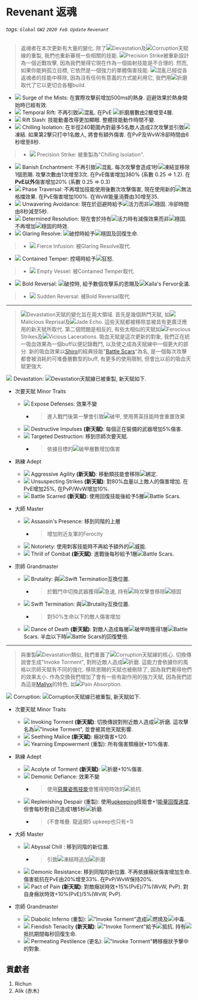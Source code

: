 # Revenant 返魂

###### tags: `Global` `GW2` `2020 Feb Update` `Revenant`

> 返魂者在本次更新有大量的變化. 除了![][Devastation 20]Devastation及![][Corruption 20]Corruption天賦線的重製, 我們也重新審視一些相關的技能. ![][Precision Strike 20]Precision Strike被重新設計為一個近戰攻擊, 因為我們覺得它現在作為一個拋射技能是不合理的. 然而, 如果你能夠孤立目標, 它依然是一個強力的單體傷害技能. ![][confusion]混亂已經從各返魂者的技能中移除, 因為沒有任何有意義的方式能利用它, 我們用![][torment]折磨取代了它以更切合各種build.

* [![][Surge of the Mists]][Surge of the Mists wiki] Surge of the Mists: 在實際攻擊前增加500ms的熱身. 迴避效果於熱身開始時已經有效.
* [![][Temporal Rift]][Temporal Rift wiki] Temporal Rift: 不再引致![][confusion]混亂. 在PvE ![][torment]折磨層數由2層增至4層.
* [![][Rift Slash]][Rift Slash wiki] Rift Slash: 技能動畫改得更加顯眼. 整體技能動作時間不變.
* [![][Chilling Isolation]][Chilling Isolation wiki] Chilling Isolation: 在半徑240範圍內對最多5名敵人造成2次攻擊並引致![][chilled]凍結. 如果第2擊只打中1名敵人, 將會有額外傷害. 在PvP及WvW冷卻時間由6秒增至8秒.
> * [![][Precision Strike]][Precision Strike wiki] Precision Strike: 被重製為"Chilling Isolation". 
* [![][Banish Enchantment]][Banish Enchantment wiki] Banish Enchantment: 不再引致![][confusion]混亂. 每次攻擊會造成1秒![][chilled]凍結並移除1個恩賜. 攻擊次數由1次增至3次. 在PvE傷害增加380% (系數 0.25 => 1.2). 在**PvE以外**傷害增加20% (系數 0.25 => 0.3)
* [![][Phase Traversal]][Phase Traversal wiki] Phase Traversal: 不再增加技能使用後數次攻擊傷害, 現在使用新的![][unblockable]無法格擋效果. 在PvE傷害增加100%. 在WvW能量消費由30增至35.
* [![][Unwavering Avoidance]][Unwavering Avoidance wiki] Unwavering Avoidance: 現在於迴避時給予![][vigor]活力而非![][stability]穩固. 冷卻時間由8秒減至5秒.
* [![][Determined Resolution]][Determined Resolution wiki] Determined Resolution: 現在會於持有![][vigor]活力時有減傷效果而非![][stability]穩固. 不再增加![][stability]穩固的時效.
* [![][Glaring Resolve]][Glaring Resolve wiki] Glaring Resolve: ![][breakstun]破控時給予![][stability]穩固及回復生命.
> * [![][Fierce Infusion]][Fierce Infusion wiki] Fierce Infusion: 被Glaring Resolve取代.
* [![][Contained Temper]][Contained Temper wiki] Contained Temper: 控場時給予![][fury]狂怒.
> * [![][Empty Vessel]][Empty Vessel wiki] Empty Vessel: 被Contained Temper取代.
* [![][Bold Reversal]][Bold Reversal wiki] Bold Reversal: ![][breakstun]破控時, 給予數個攻擊系的恩賜及![][Kalla's Fervor]Kalla's Fervor全滿.
> * [![][Sudden Reversal]][Sudden Reversal wiki] Sudden Reversal: 被Bold Reversal取代.

---

> ![][Devastation 20]Devastation天賦的變化旨在兩大領域. 首先是幾個熱門天賦, 如![][Malicious Reprisal]Malicious Reprisal及![][Jade Echo]Jade Echo. 這些天賦都被移除並被具有更廣泛應用的新天賦所取代. 第二個問題是相反的, 有些太相似的天賦如![][Ferocious Strikes]Ferocious Strikes及![][Vicious Lacerations]Vicious Lacerations. 吸血天賦是這次更新的對象, 我們正在統一吸血效果為一個buff以便記錄戰鬥, 以及使之成為天賦線中一個更大的部分. 新的吸血效果以[Shiro](https://wiki.guildwars2.com/wiki/Legendary_Assassin_Stance)的經典技能"[Battle Scars](https://wiki.guildwars.com/wiki/Battle_Scars)"為名, 是一個每次攻擊都會被消耗的可堆疊層數型的buff, 有更多的使用限制, 但會比以前的吸血天賦更強大.

[![][Devastation]][Devastation wiki] Devastation: ![][Devastation 20]Devastation天賦線已被重製, 新天賦如下.

* 次要天賦 Minor Traits
    * [![][Expose Defenses]][Expose Defenses wiki] Expose Defenses: 效果不變
        * > 進入戰鬥後第一擊會引致![][vulnerability]破甲, 使用菁英技能時會重置效果
    * [![][Destructive Impulses]][Destructive Impulses wiki] Destructive Impulses **(新天賦)**: 每個正在裝備的武器增加5%傷害.
    * [![][Targeted Destruction]][Targeted Destruction wiki] Targeted Destruction: 移到宗師次要天賦.
        * > 依據目標的![][vulnerability]破甲層數增加傷害

* 熟練 Adept
    * [![][Aggressive Agility]][Aggressive Agility wiki] Aggressive Agility **(新天賦)**: 移動類技能會移除![][immobile]綁定.
    * [![][Unsuspecting Strikes]][Unsuspecting Strikes wiki] Unsuspecting Strikes **(新天賦)**: 對80%血量以上敵人的傷害增加. 在PvE增加25%, 在PvP/WvW增加10%.
    * [![][Battle Scarred]][Battle Scarred wiki] Battle Scarred **(新天賦)**: 使用回復技能後給予5層![][Battle Scar 20]Battle Scars.

* 大師 Master
    * [![][Assassin's Presence]][Assassin's Presence wiki] Assassin's Presence: 移到同階的上層
        * > 增加附近友軍的Ferocity
    * [![][Notoriety]][Notoriety wiki] Notoriety: 使用刺客技能時不再給予額外的![][might]威能.
    * [![][Thrill of Combat]][Thrill of Combat wiki] Thrill of Combat **(新天賦)**: 進戰後每秒給予1層![][Battle Scar 20]Battle Scars.

* 宗師 Grandmaster
    * [![][Brutality]][Brutality wiki] Brutality: 與![][Swift Termination 20]Swift Termination互換位置.
        * > 於戰鬥中切換武器獲得![][quickness]急速, 持有![][quickness]時攻擊會移除![][stability]穩固
    * [![][Swift Termination]][Swift Termination wiki] Swift Termination: 與![][Brutality 20]Brutality互換位置.
        * > 對50%生命以下的敵人傷害增加
    * [![][Dance of Death]][Dance of Death wiki] Dance of Death **(新天賦)**: 對敵人造成每層![][vulnerability]破甲時獲得1層![][Battle Scar 20]Battle Scars. 半血以下時![][Battle Scar 20]Battle Scars的回復雙倍.

---

> 與重製![][Devastation 20]Devastation類似, 我們重置了![][Corruption 20]Corruption天賦線的核心. 切換傳說會生成"Invoke Torment", 對附近敵人造成![][torment]折磨. 這能力會依據你的風格以宗師天賦有不同的強化. 移除恩賜的天賦也被刪除了, 因為我們覺得他們的效果太小. 作為交換我們增加了會有一些有副作用的強力天賦, 因為我們認為這是[Mallyx](https://wiki.guildwars2.com/wiki/Legendary_Demon_Stance)的特色, 如![][Pain Absorption]Pain Absorption.

[![][Corruption]][Corruption wiki] Corruption: ![][Corruption 20]Corruption天賦線已被重製, 新天賦如下.

* 次要天賦 Minor Traits
    * [![][Invoking Torment]][Invoking Torment wiki] Invoking Torment **(新天賦)**: 切換傳說對附近敵人造成![][torment]折磨. 這攻擊名為![][Invoke Torment 20]"Invoke Torment", 並會被其他天賦影響.
    * [![][Seething Malice]][Seething Malice wiki] Seething Malice **(新天賦)**: 癥狀傷害+120.
    * [![][Yearning Empowerment]][Yearning Empowerment wiki] Yearning Empowerment (重製): 所有傷害類癥狀+10%傷害.

* 熟練 Adept
    * [![][Acolyte of Torment]][Acolyte of Torment wiki] Acolyte of Torment **(新天賦)**: ![][torment]折磨+10%傷害.
    * [![][Demonic Defiance]][Demonic Defiance wiki] Demonic Defiance: 效果不變
        * > 使用[惡魔姿態技能](https://wiki.guildwars2.com/wiki/Legendary_Demon_Stance)會獲得短時效的![][resistance]抵抗
    * [![][Replenishing Despair]][Replenishing Despair wiki] Replenishing Despair (重製): 使用[upkeeping](https://wiki.guildwars2.com/wiki/Energy#Upkeep)技能會+1[能量回復速度](https://wiki.guildwars2.com/wiki/Energy#Mechanics). 但會每秒對自己造成1層5秒![][torment]折磨.
      * >(不會堆疊. 龍返開5 upkeep也只有+1)

* 大師 Master
    * [![][Abyssal Chill]][Abyssal Chill wiki] Abyssal Chill : 移到同階的新位置.
        * > 引致![][chilled]凍結時追加![][torment]折磨
    * [![][Demonic Resistance]][Demonic Resistance wiki] Demonic Resistance: 移到同階的新位置. 不再依據癥狀傷害增加生命. 傷害抵抗在PvE由20%增至33%. 在PvP/WvW保持20%.
    * [![][Pact of Pain]][Pact of Pain wiki] Pact of Pain **(新天賦)**: 對敵癥狀時效+15%(PvE)/7%(WvW, PvP). 對自身癥狀時效+10%(PvE)/5%(WvW, PvP).

* 宗師 Grandmaster
    * [![][Diabolic Inferno]][Diabolic Inferno wiki] Diabolic Inferno (重製): ![][Invoke Torment 20]"Invoke Torment"造成![][burning]燃燒及![][poisoned]中毒.
    * [![][Fiendish Tenacity]][Fiendish Tenacity wiki] Fiendish Tenacity **(新天賦)**: ![][Invoke Torment 20]"Invoke Torment"給予![][resistance]抵抗. 持有![][resistance]抵抗期間每秒回復生命.
    * [![][Pulsating Pestilence]][Permeating Pestilence wiki] Permeating Pestilence (更名): ![][Invoke Torment 20]"Invoke Torment"轉移癥狀予擊中的對象.

## 貢獻者
1. Richun
2. Alik (赤木)

[底下這些別動，上面才是正文]: https://wiki.guildwars2.com

[aegis]: https://wiki.guildwars2.com/images/thumb/e/e5/Aegis.png/20px-Aegis.png
[alarcity]: https://wiki.guildwars2.com/images/thumb/4/4c/Alacrity.png/20px-Alacrity.png
[fury]: https://wiki.guildwars2.com/images/thumb/4/46/Fury.png/20px-Fury.png
[might]: https://wiki.guildwars2.com/images/thumb/7/7c/Might.png/20px-Might.png
[protection]: https://wiki.guildwars2.com/images/thumb/6/6c/Protection.png/20px-Protection.png
[quickness]: https://wiki.guildwars2.com/images/thumb/b/b4/Quickness.png/20px-Quickness.png
[regeneration]: https://wiki.guildwars2.com/images/thumb/5/53/Regeneration.png/20px-Regeneration.png
[resistance]: https://wiki.guildwars2.com/images/thumb/4/4b/Resistance.png/20px-Resistance.png
[retaliation]: https://wiki.guildwars2.com/images/thumb/5/53/Retaliation.png/20px-Retaliation.png
[stability]: https://wiki.guildwars2.com/images/thumb/a/ae/Stability.png/20px-Stability.png
[swiftness]: https://wiki.guildwars2.com/images/thumb/a/af/Swiftness.png/20px-Swiftness.png
[vigor]: https://wiki.guildwars2.com/images/thumb/f/f4/Vigor.png/20px-Vigor.png
[bleeding]: https://wiki.guildwars2.com/images/thumb/3/33/Bleeding.png/20px-Bleeding.png
[burning]: https://wiki.guildwars2.com/images/thumb/4/45/Burning.png/20px-Burning.png
[confusion]: https://wiki.guildwars2.com/images/thumb/e/e6/Confusion.png/20px-Confusion.png
[poisoned]: https://wiki.guildwars2.com/images/thumb/1/11/Poisoned.png/20px-Poisoned.png
[torment]: https://wiki.guildwars2.com/images/thumb/0/08/Torment.png/20px-Torment.png
[blinded]: https://wiki.guildwars2.com/images/thumb/3/33/Blinded.png/20px-Blinded.png
[chilled]: https://wiki.guildwars2.com/images/thumb/a/a6/Chilled.png/20px-Chilled.png
[crippled]: https://wiki.guildwars2.com/images/thumb/f/fb/Crippled.png/20px-Crippled.png
[fear]: https://wiki.guildwars2.com/images/thumb/e/e6/Fear.png/20px-Fear.png
[immobile]: https://wiki.guildwars2.com/images/thumb/3/32/Immobile.png/20px-Immobile.png
[slow]: https://wiki.guildwars2.com/images/thumb/f/f5/Slow.png/20px-Slow.png
[taunt]: https://wiki.guildwars2.com/images/thumb/c/cc/Taunt.png/20px-Taunt.png
[weakness]: https://wiki.guildwars2.com/images/thumb/f/f9/Weakness.png/20px-Weakness.png
[vulnerability]: https://wiki.guildwars2.com/images/thumb/a/af/Vulnerability.png/20px-Vulnerability.png
[stealth]: https://wiki.guildwars2.com/images/thumb/1/19/Stealth.png/20px-Stealth.png
[revealed]: https://wiki.guildwars2.com/images/thumb/d/db/Revealed.png/20px-Revealed.png
[daze]: https://wiki.guildwars2.com/images/thumb/7/79/Daze.png/20px-Daze.png
[stun]: https://wiki.guildwars2.com/images/thumb/9/97/Stun.png/20px-Stun.png
[knockdown]: https://wiki.guildwars2.com/images/thumb/3/36/Knockdown.png/20px-Knockdown.png
[pull]: https://wiki.guildwars2.com/images/thumb/a/a4/Radius.png/20px-Radius.png
[knockback]: https://wiki.guildwars2.com/images/thumb/c/ca/Knockback.png/20px-Knockback.png
[launch]: https://wiki.guildwars2.com/images/thumb/6/68/Launch.png/20px-Launch.png
[float]: https://wiki.guildwars2.com/images/thumb/c/c8/Float.png/20px-Float.png
[sink]: https://wiki.guildwars2.com/images/thumb/6/66/Sink.png/20px-Sink.png
[superspeed]: https://wiki.guildwars2.com/images/thumb/1/1a/Super_Speed.png/20px-Super_Speed.png
[breakstun]: https://wiki.guildwars2.com/images/thumb/7/7a/Breaks_stun.png/20px-Breaks_stun.png
[barrier]: https://wiki.guildwars2.com/images/thumb/c/cc/Barrier.png/20px-Barrier.png
[unblockable]: https://wiki.guildwars2.com/images/thumb/6/6e/Unblockable.png/20px-Unblockable.png

[Devastation]: https://wiki.guildwars2.com/images/thumb/8/8c/Devastation.png/32px-Devastation.png
[Devastation 20]: https://wiki.guildwars2.com/images/thumb/8/8c/Devastation.png/20px-Devastation.png
[Corruption]: https://wiki.guildwars2.com/images/thumb/0/0f/Corruption_%28specialization%29.png/32px-Corruption_%28specialization%29.png
[Corruption 20]: https://wiki.guildwars2.com/images/thumb/0/0f/Corruption_%28specialization%29.png/20px-Corruption_%28specialization%29.png
[Precision Strike]: https://wiki.guildwars2.com/images/thumb/b/bc/Precision_Strike.png/32px-Precision_Strike.png
[Precision Strike 20]: https://wiki.guildwars2.com/images/thumb/b/bc/Precision_Strike.png/20px-Precision_Strike.png
[Surge of the Mists]: https://wiki.guildwars2.com/images/thumb/5/59/Surge_of_the_Mists.png/32px-Surge_of_the_Mists.png
[Temporal Rift]: https://wiki.guildwars2.com/images/thumb/8/87/Temporal_Rift.png/32px-Temporal_Rift.png
[Rift Slash]: https://wiki.guildwars2.com/images/thumb/a/a8/Rift_Slash.png/32px-Rift_Slash.png
[Chilling Isolation]: https://wiki.guildwars2.com/images/thumb/b/bc/Precision_Strike.png/32px-Precision_Strike.png
[Banish Enchantment]: https://wiki.guildwars2.com/images/thumb/e/ec/Banish_Enchantment.png/32px-Banish_Enchantment.png
[Phase Traversal]: https://wiki.guildwars2.com/images/thumb/f/f2/Phase_Traversal.png/32px-Phase_Traversal.png
[Unwavering Avoidance]: https://wiki.guildwars2.com/images/thumb/e/e3/Unwavering_Avoidance.png/32px-Unwavering_Avoidance.png
[Determined Resolution]: https://wiki.guildwars2.com/images/thumb/c/c7/Determined_Resolution.png/32px-Determined_Resolution.png
[Fierce Infusion]: https://wiki.guildwars2.com/images/thumb/5/55/Fierce_Infusion.png/32px-Fierce_Infusion.png
[Glaring Resolve]: https://wiki.guildwars2.com/images/thumb/5/55/Fierce_Infusion.png/32px-Fierce_Infusion.png
[Empty Vessel]: https://wiki.guildwars2.com/images/thumb/1/16/Empty_Vessel.png/32px-Empty_Vessel.png
[Contained Temper]: https://wiki.guildwars2.com/images/thumb/1/16/Empty_Vessel.png/32px-Empty_Vessel.png
[Sudden Reversal]: https://wiki.guildwars2.com/images/thumb/9/98/Sudden_Reversal.png/32px-Sudden_Reversal.png
[Bold Reversal]: https://wiki.guildwars2.com/images/thumb/9/98/Sudden_Reversal.png/32px-Sudden_Reversal.png
[Kalla's Fervor]: https://wiki.guildwars2.com/images/thumb/9/9e/Kalla%27s_Fervor.png/20px-Kalla%27s_Fervor.png
[Malicious Reprisal]: https://wiki.guildwars2.com/images/thumb/0/00/Malicious_Reprisal.png/20px-Malicious_Reprisal.png
[Jade Echo]: https://wiki.guildwars2.com/images/thumb/4/43/Jade_Echo.png/20px-Jade_Echo.png
[Ferocious Strikes]: https://wiki.guildwars2.com/images/thumb/a/ab/Ferocious_Strikes_%28revenant%29.png/20px-Ferocious_Strikes_%28revenant%29.png
[Vicious Lacerations]: https://wiki.guildwars2.com/images/thumb/c/cd/Vicious_Lacerations.png/20px-Vicious_Lacerations.png
[Expose Defenses]: https://wiki.guildwars2.com/images/thumb/5/5c/Mutilate_Defenses.png/32px-Mutilate_Defenses.png
[Destructive Impulses]: https://wiki.guildwars2.com/images/thumb/7/74/Skill.png/32px-Skill.png
[Targeted Destruction]: https://wiki.guildwars2.com/images/thumb/e/ed/Targeted_Destruction.png/32px-Targeted_Destruction.png
[Aggressive Agility]: https://wiki.guildwars2.com/images/thumb/7/74/Skill.png/32px-Skill.png
[Unsuspecting Strikes]: https://wiki.guildwars2.com/images/thumb/c/cd/Vicious_Lacerations.png/32px-Vicious_Lacerations.png
[Battle Scarred]: https://wiki.guildwars2.com/images/thumb/7/74/Skill.png/32px-Skill.png
[Battle Scar]: https://wiki.guildwars2.com/images/thumb/7/74/Skill.png/32px-Skill.png
[Battle Scar 20]: https://wiki.guildwars2.com/images/thumb/7/74/Skill.png/20px-Skill.png
[Assassin's Presence]: https://wiki.guildwars2.com/images/thumb/5/54/Assassin%27s_Presence.png/32px-Assassin%27s_Presence.png
[Notoriety]: https://wiki.guildwars2.com/images/thumb/9/9c/Notoriety.png/32px-Notoriety.png
[Thrill of Combat]: https://wiki.guildwars2.com/images/thumb/3/30/Thrill_of_Combat.png/32px-Thrill_of_Combat.png
[Brutality]: https://wiki.guildwars2.com/images/thumb/b/ba/Brutality.png/32px-Brutality.png
[Brutality 20]: https://wiki.guildwars2.com/images/thumb/b/ba/Brutality.png/20px-Brutality.png
[Swift Termination]: https://wiki.guildwars2.com/images/thumb/b/bb/Swift_Termination.png/32px-Swift_Termination.png
[Swift Termination 20]: https://wiki.guildwars2.com/images/thumb/b/bb/Swift_Termination.png/20px-Swift_Termination.png
[Dance of Death]: https://wiki.guildwars2.com/images/thumb/7/74/Skill.png/32px-Skill.png
[Pain Absorption]: https://wiki.guildwars2.com/images/thumb/1/13/Pain_Absorption.png/20px-Pain_Absorption.png
[Invoking Torment]: https://wiki.guildwars2.com/images/thumb/7/74/Skill.png/32px-Skill.png
[Invoke Torment]: https://wiki.guildwars2.com/images/thumb/7/74/Skill.png/32px-Skill.png
[Invoke Torment 20]: https://wiki.guildwars2.com/images/thumb/7/74/Skill.png/20px-Skill.png
[Seething Malice]: https://wiki.guildwars2.com/images/thumb/7/74/Skill.png/32px-Skill.png
[Yearning Empowerment]: https://wiki.guildwars2.com/images/thumb/6/6b/Yearning_Empowerment.png/32px-Yearning_Empowerment.png
[Acolyte of Torment]: https://wiki.guildwars2.com/images/thumb/7/74/Skill.png/32px-Skill.png
[Demonic Defiance]: https://wiki.guildwars2.com/images/thumb/b/b1/Demonic_Defiance.png/32px-Demonic_Defiance.png
[Pact of Pain]: https://wiki.guildwars2.com/images/thumb/7/74/Skill.png/32px-Skill.png
[Replenishing Despair]: https://wiki.guildwars2.com/images/thumb/5/5c/Replenishing_Despair.png/32px-Replenishing_Despair.png
[Abyssal Chill]: https://wiki.guildwars2.com/images/thumb/7/7a/Abyssal_Chill.png/32px-Abyssal_Chill.png
[Demonic Resistance]: https://wiki.guildwars2.com/images/thumb/b/b8/Demonic_Resistance.png/32px-Demonic_Resistance.png
[Diabolic Inferno]: https://wiki.guildwars2.com/images/thumb/9/98/Diabolic_Inferno.png/32px-Diabolic_Inferno.png
[Fiendish Tenacity]: https://wiki.guildwars2.com/images/thumb/7/74/Skill.png/32px-Skill.png
[Pulsating Pestilence]: https://wiki.guildwars2.com/images/thumb/7/77/Pulsating_Pestilence.png/32px-Pulsating_Pestilence.png

[Surge of the Mists wiki]: https://wiki.guildwars2.com/wiki/Surge_of_the_Mists
[Temporal Rift wiki]: https://wiki.guildwars2.com/wiki/Temporal_Rift
[Rift Slash wiki]: https://wiki.guildwars2.com/wiki/Rift_Slash
[Precision Strike wiki]: https://wiki.guildwars2.com/wiki/Precision_Strike
[Chilling Isolation wiki]: https://wiki.guildwars2.com/wiki/Chilling_Isolation
[Banish Enchantment wiki]: https://wiki.guildwars2.com/wiki/Banish_Enchantment
[Phase Traversal wiki]: https://wiki.guildwars2.com/wiki/Phase_Traversal
[Unwavering Avoidance wiki]: https://wiki.guildwars2.com/wiki/Unwavering_Avoidance
[Determined Resolution wiki]: https://wiki.guildwars2.com/wiki/Determined_Resolution
[Glaring Resolve wiki]: https://wiki.guildwars2.com/wiki/Glaring_Resolve
[Fierce Infusion wiki]: https://wiki.guildwars2.com/wiki/Fierce_Infusion
[Contained Temper wiki]: https://wiki.guildwars2.com/wiki/Contained_Temper
[Empty Vessel wiki]: https://wiki.guildwars2.com/wiki/Empty_Vessel
[Bold Reversal wiki]: https://wiki.guildwars2.com/wiki/Bold_Reversal
[Sudden Reversal wiki]: https://wiki.guildwars2.com/wiki/Sudden_Reversal
[Devastation wiki]: https://wiki.guildwars2.com/wiki/Devastation
[Expose Defenses wiki]: https://wiki.guildwars2.com/wiki/Expose_Defenses
[Destructive Impulses wiki]: https://wiki.guildwars2.com/wiki/Destructive_Impulses
[Targeted Destruction wiki]: https://wiki.guildwars2.com/wiki/Targeted_Destruction
[Aggressive Agility wiki]: https://wiki.guildwars2.com/wiki/Aggressive_Agility
[Unsuspecting Strikes wiki]: https://wiki.guildwars2.com/wiki/Unsuspecting_Strikes
[Battle Scarred wiki]: https://wiki.guildwars2.com/wiki/Battle_Scarred
[Assassin's Presence wiki]: https://wiki.guildwars2.com/wiki/Assassin%27s_Presence
[Notoriety wiki]: https://wiki.guildwars2.com/wiki/Notoriety
[Thrill of Combat wiki]: https://wiki.guildwars2.com/wiki/Thrill_of_Combat
[Brutality wiki]: https://wiki.guildwars2.com/wiki/Brutality
[Swift Termination wiki]: https://wiki.guildwars2.com/wiki/Swift_Termination
[Dance of Death wiki]: https://wiki.guildwars2.com/wiki/Dance_of_Death
[Corruption wiki]: https://wiki.guildwars2.com/wiki/Corruption_(specialization)
[Invoking Torment wiki]: https://wiki.guildwars2.com/wiki/Invoking_Torment
[Seething Malice wiki]: https://wiki.guildwars2.com/wiki/Seething_Malice
[Yearning Empowerment wiki]: https://wiki.guildwars2.com/wiki/Yearning_Empowerment
[Acolyte of Torment wiki]: https://wiki.guildwars2.com/wiki/Acolyte_of_Torment
[Demonic Defiance wiki]: https://wiki.guildwars2.com/wiki/Demonic_Defiance
[Replenishing Despair wiki]: https://wiki.guildwars2.com/wiki/Replenishing_Despair
[Abyssal Chill wiki]: https://wiki.guildwars2.com/wiki/Abyssal_Chill
[Demonic Resistance wiki]: https://wiki.guildwars2.com/wiki/Demonic_Resistance
[Pact of Pain wiki]: https://wiki.guildwars2.com/wiki/Pact_of_Pain
[Diabolic Inferno wiki]: https://wiki.guildwars2.com/wiki/Diabolic_Inferno
[Fiendish Tenacity wiki]: https://wiki.guildwars2.com/wiki/Fiendish_Tenacity
[Permeating Pestilence wiki]: https://wiki.guildwars2.com/wiki/Permeating_Pestilence
